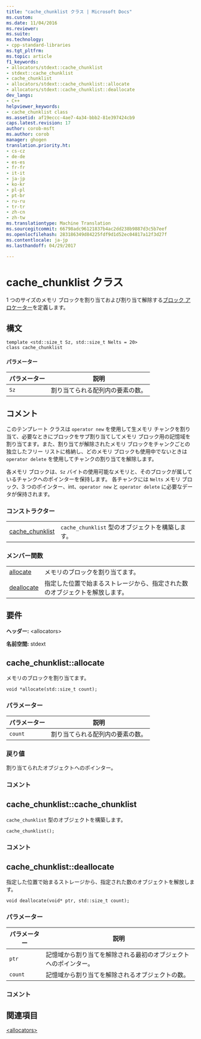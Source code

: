 ```yaml
---
title: "cache_chunklist クラス | Microsoft Docs"
ms.custom: 
ms.date: 11/04/2016
ms.reviewer: 
ms.suite: 
ms.technology:
- cpp-standard-libraries
ms.tgt_pltfrm: 
ms.topic: article
f1_keywords:
- allocators/stdext::cache_chunklist
- stdext::cache_chunklist
- cache_chunklist
- allocators/stdext::cache_chunklist::allocate
- allocators/stdext::cache_chunklist::deallocate
dev_langs:
- C++
helpviewer_keywords:
- cache_chunklist class
ms.assetid: af19eccc-4ae7-4a34-bbb2-81e397424cb9
caps.latest.revision: 17
author: corob-msft
ms.author: corob
manager: ghogen
translation.priority.ht:
- cs-cz
- de-de
- es-es
- fr-fr
- it-it
- ja-jp
- ko-kr
- pl-pl
- pt-br
- ru-ru
- tr-tr
- zh-cn
- zh-tw
ms.translationtype: Machine Translation
ms.sourcegitcommit: 66798adc96121837b4ac2dd238b9887d3c5b7eef
ms.openlocfilehash: 283186349d84225fdf9d1d52ec04817a12f3d27f
ms.contentlocale: ja-jp
ms.lasthandoff: 04/29/2017

---
```

# <a name="cachechunklist-class"></a>cache_chunklist クラス
1 つのサイズのメモリ ブロックを割り当ておよび割り当て解除する[ブロック アロケーター](../standard-library/allocators-header.md)を定義します。  
  
## <a name="syntax"></a>構文  
  
```
template <std::size_t Sz, std::size_t Nelts = 20>  
class cache_chunklist
```  
  
#### <a name="parameters"></a>パラメーター  
  
|パラメーター|説明|  
|---------------|-----------------|  
|`Sz`|割り当てられる配列内の要素の数。|  
  
## <a name="remarks"></a>コメント  
 このテンプレート クラスは `operator new` を使用して生メモリ チャンクを割り当て、必要なときにブロックをサブ割り当てしてメモリ ブロック用の記憶域を割り当てます。また、割り当てが解除されたメモリ ブロックをチャンクごとの独立したフリー リストに格納し、どのメモリ ブロックも使用中でないときは `operator delete` を使用してチャンクの割り当てを解除します。  
  
 各メモリ ブロックは、`Sz` バイトの使用可能なメモリと、そのブロックが属しているチャンクへのポインターを保持します。 各チャンクには `Nelts` メモリ ブロック、3 つのポインター、int、`operator new` と `operator delete` に必要なデータが保持されます。  
  
### <a name="constructors"></a>コンストラクター  
  
|||  
|-|-|  
|[cache_chunklist](#cache_chunklist)|`cache_chunklist` 型のオブジェクトを構築します。|  
  
### <a name="member-functions"></a>メンバー関数  
  
|||  
|-|-|  
|[allocate](#allocate)|メモリのブロックを割り当てます。|  
|[deallocate](#deallocate)|指定した位置で始まるストレージから、指定された数のオブジェクトを解放します。|  
  
## <a name="requirements"></a>要件  
 **ヘッダー:** \<allocators>  
  
 **名前空間:** stdext  
  
##  <a name="allocate"></a>  cache_chunklist::allocate  
 メモリのブロックを割り当てます。  
  
```
void *allocate(std::size_t count);
```  
  
### <a name="parameters"></a>パラメーター  
  
|パラメーター|説明|  
|---------------|-----------------|  
|`count`|割り当てられる配列内の要素の数。|  
  
### <a name="return-value"></a>戻り値  
 割り当てられたオブジェクトへのポインター。  
  
### <a name="remarks"></a>コメント  
  
##  <a name="cache_chunklist"></a>  cache_chunklist::cache_chunklist  
 `cache_chunklist` 型のオブジェクトを構築します。  
  
```
cache_chunklist();
```  
  
### <a name="remarks"></a>コメント  
  
##  <a name="deallocate"></a>  cache_chunklist::deallocate  
 指定した位置で始まるストレージから、指定された数のオブジェクトを解放します。  
  
```
void deallocate(void* ptr, std::size_t count);
```  
  
### <a name="parameters"></a>パラメーター  
  
|パラメーター|説明|  
|---------------|-----------------|  
|`ptr`|記憶域から割り当てを解除される最初のオブジェクトへのポインター。|  
|`count`|記憶域から割り当てを解除されるオブジェクトの数。|  
  
### <a name="remarks"></a>コメント  
  
## <a name="see-also"></a>関連項目  
 [\<allocators>](../standard-library/allocators-header.md)




